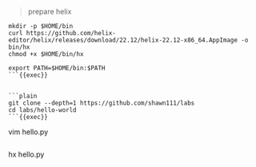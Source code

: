 > prepare helix

```plain
mkdir -p $HOME/bin
curl https://github.com/helix-editor/helix/releases/download/22.12/helix-22.12-x86_64.AppImage -o bin/hx
chmod +x $HOME/bin/hx

export PATH=$HOME/bin:$PATH
```{{exec}}


```plain
git clone --depth=1 https://github.com/shawn111/labs
cd labs/hello-world 
```{{exec}}

```
vim hello.py
```

```
hx hello.py
```


